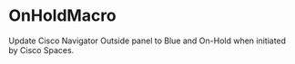# OnHoldMacro
Update Cisco Navigator Outside panel to Blue and On-Hold when initiated by Cisco Spaces. 
